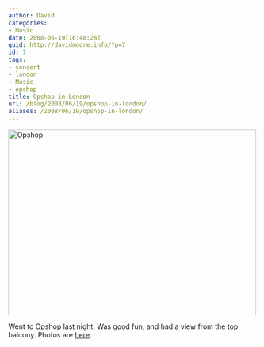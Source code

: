 ```yaml
---
author: David
categories:
- Music
date: 2008-06-19T16:48:28Z
guid: http://davidmoore.info/?p=7
id: 7
tags:
- concert
- london
- Music
- opshop
title: Opshop in London
url: /blog/2008/06/19/opshop-in-london/
aliases: /2008/06/19/opshop-in-london/
---
```


<img src="http://farm4.static.flickr.com/3055/2592817220_27d52f1b81.jpg?v=0" alt="Opshop" width="500" height="375" />

Went to Opshop last night. Was good fun, and had a view from the top balcony. Photos are <a href="http://www.flickr.com/photos/25164994@N05/sets/72157605700818149/" target="_blank">here</a>.